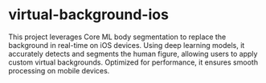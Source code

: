 # virtual-background-ios
This project leverages Core ML body segmentation to replace the background in real-time on iOS devices. Using deep learning models, it accurately detects and segments the human figure, allowing users to apply custom virtual backgrounds. Optimized for performance, it ensures smooth processing on mobile devices.
